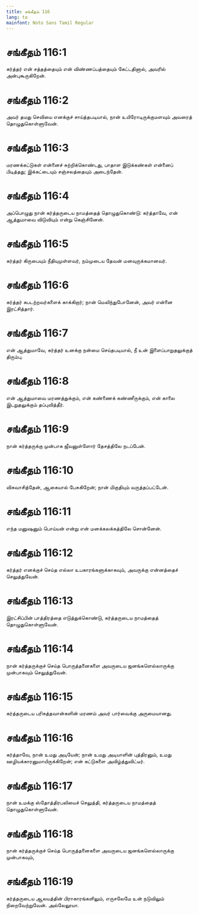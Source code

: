 ```yaml
---
title: சங்கீதம் 116
lang: ta
mainfont: Noto Sans Tamil Regular
---
```


# சங்கீதம் 116:1

கர்த்தர் என் சத்தத்தையும் என் விண்ணப்பத்தையும் கேட்டதினால், அவரில் அன்புகூருகிறேன்.

# சங்கீதம் 116:2

அவர் தமது செவியை எனக்குச் சாய்த்தபடியால், நான் உயிரோடிருக்குமளவும் அவரைத் தொழுதுகொள்ளுவேன்.

# சங்கீதம் 116:3

மரணக்கட்டுகள் என்னைச் சுற்றிக்கொண்டது, பாதாள இடுக்கண்கள் என்னைப் பிடித்தது; இக்கட்டையும் சஞ்சலத்தையும் அடைந்தேன்.

# சங்கீதம் 116:4

அப்பொழுது நான் கர்த்தருடைய நாமத்தைத் தொழுதுகொண்டு: கர்த்தாவே, என் ஆத்துமாவை விடுவியும் என்று கெஞ்சினேன்.

# சங்கீதம் 116:5

கர்த்தர் கிருபையும் நீதியுமுள்ளவர், நம்முடைய தேவன் மனவுருக்கமானவர்.

# சங்கீதம் 116:6

கர்த்தர் கபடற்றவர்களைக் காக்கிறார்; நான் மெலிந்துபோனேன், அவர் என்னை இரட்சித்தார்.

# சங்கீதம் 116:7

என் ஆத்துமாவே, கர்த்தர் உனக்கு நன்மை செய்தபடியால், நீ உன் இளைப்பாறுதலுக்குத் திரும்பு.

# சங்கீதம் 116:8

என் ஆத்துமாவை மரணத்துக்கும், என் கண்ணைக் கண்ணீருக்கும், என் காலை இடறுதலுக்கும் தப்புவித்தீர்.

# சங்கீதம் 116:9

நான் கர்த்தருக்கு முன்பாக ஜீவனுள்ளோர் தேசத்திலே நடப்பேன்.

# சங்கீதம் 116:10

விசுவாசித்தேன், ஆகையால் பேசுகிறேன்; நான் மிகுதியும் வருத்தப்பட்டேன்.

# சங்கீதம் 116:11

எந்த மனுஷனும் பொய்யன் என்று என் மனக்கலக்கத்திலே சொன்னேன்.

# சங்கீதம் 116:12

கர்த்தர் எனக்குச் செய்த எல்லா உபகாரங்களுக்காகவும், அவருக்கு என்னத்தைச் செலுத்துவேன்.

# சங்கீதம் 116:13

இரட்சிப்பின் பாத்திரத்தை எடுத்துக்கொண்டு, கர்த்தருடைய நாமத்தைத் தொழுதுகொள்ளுவேன்.

# சங்கீதம் 116:14

நான் கர்த்தருக்குச் செய்த பொருத்தனைகளை அவருடைய ஜனங்களெல்லாருக்கு முன்பாகவும் செலுத்துவேன்.

# சங்கீதம் 116:15

கர்த்தருடைய பரிசுத்தவான்களின் மரணம் அவர் பார்வைக்கு அருமையானது.

# சங்கீதம் 116:16

கர்த்தாவே, நான் உமது அடியேன்; நான் உமது அடியாளின் புத்திரனும், உமது ஊழியக்காரனுமாயிருக்கிறேன்; என் கட்டுகளை அவிழ்த்துவிட்டீர்.

# சங்கீதம் 116:17

நான் உமக்கு ஸ்தோத்திரபலியைச் செலுத்தி, கர்த்தருடைய நாமத்தைத் தொழுதுகொள்ளுவேன்.

# சங்கீதம் 116:18

நான் கர்த்தருக்குச் செய்த பொருத்தனைகளை அவருடைய ஜனங்களெல்லாருக்கு முன்பாகவும்,

# சங்கீதம் 116:19

கர்த்தருடைய ஆலயத்தின் பிராகாரங்களிலும், எருசலேமே உன் நடுவிலும் நிறைவேற்றுவேன். அல்லேலூயா.

